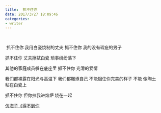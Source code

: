 ```yaml
---
title:  抓不住你
date: 2017/3/27 18:09:46 
categories: 
- writer
---
```

 
  
 抓不住你
我用白瓷烧制的丈夫
抓不住你
我的没有瑕疵的男子



抓不住你
丈夫擦拭白瓷
琐事纷纷落下


其他的家庭成员躲在底座里
抓不住你
光滑的爱情


我们都裸露在阳光与高温下
我们都雕琢自己
不能阻住你完美的样子
不能  像陶土  粘在白瓷上


抓不住你
但你拉我进熔炉
烧在一起


[仿海子《得不到你][1]

[1]:	http://www.readers365.com/haizi/01/036.htm